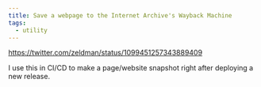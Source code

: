 ```yaml
---
title: Save a webpage to the Internet Archive's Wayback Machine
tags:
  - utility
---
```


https://twitter.com/zeldman/status/1099451257343889409

I use this in CI/CD to make a page/website snapshot right after deploying a new release.
